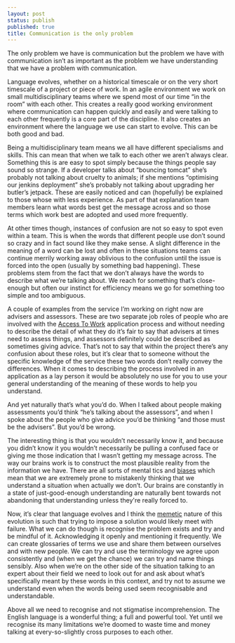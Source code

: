 ```yaml
---
layout: post
status: publish
published: true
title: Communication is the only problem
---
```

<p class="standfirst">The only problem we have is communication but the problem we have with communication isn’t as important as the problem we have understanding that we have a problem with communication.</p>

Language evolves, whether on a historical timescale or on the very short timescale of a project or piece of work. In an agile environment we work on small multidisciplinary teams where we spend most of our time “in the room” with each other. This creates a really good working environment where communication can happen quickly and easily and were talking to each other frequently is a core part of the discipline. It also creates an environment where the language we use can start to evolve. This can be both good and bad.

Being a multidisciplinary team means we all have different specialisms and skills. This can mean that when we talk to each other we aren’t always clear. Something this is are easy to spot simply because the things people say sound so strange. If a developer talks about “bouncing tomcat” she’s probably not talking about cruelty to animals; if she mentions “optimising our jenkins deployment” she’s probably not talking about upgrading her butler’s jetpack. These are easily noticed and can (hopefully) be explained to those whose with less experience. As part of that explanation team members learn what words best get the message across and so those terms which work best are adopted and used more frequently.

At other times though, instances of confusion are not so easy to spot even within a team. This is when the words that different people use don’t sound so crazy and in fact sound like they make sense. A slight difference in the meaning of a word can be lost and often in these situations teams can continue merrily working away oblivious to the confusion until the issue is forced into the open (usually by something bad happening). These problems stem from the fact that we don’t always have the words to describe what we’re talking about. We reach for something that’s close-enough but often our instinct for efficiency means we go for something too simple and too ambiguous.

A couple of examples from the service I’m working on right now are advisers and assessors. These are two separate job roles of people who are involved with the [Access To Work](https://www.gov.uk/access-to-work/overview) application process and without needing to describe the detail of what they do it’s fair to say that advisers at times need to assess things, and assessors definitely could be described as sometimes giving advice. That’s not to say that within the project there’s any confusion about these roles, but it’s clear that to someone without the specific knowledge of the service these two words don’t really convey the differences. When it comes to describing the process involved in an application as a lay person it would be absolutely no use for you to use your general understanding of the meaning of these words to help you understand.

And yet naturally that’s what you’d do. When I talked about people making assessments you’d think “he’s talking about the assessors”, and when I spoke about the people who give advice you’d be thinking “and those must be the advisers”. But you’d be wrong.

The interesting thing is that you wouldn’t necessarily know it, and because you didn’t know it you wouldn’t necessarily be pulling a confused face or giving me those indication that I wasn’t getting my message across. The way our brains work is to construct the most plausible reality from the information we have. There are all sorts of mental tics and [biases](https://en.wikipedia.org/wiki/Confirmation_bias) which mean that we are extremely prone to mistakenly thinking that we understand a situation when actually we don’t. Our brains are constantly in a state of just-good-enough understanding are naturally bent towards not abandoning that understanding unless they're really forced to.

Now, it’s clear that language evolves and I think the [memetic](https://en.wikipedia.org/wiki/Memetics) nature of this evolution is such that trying to impose a solution would likely meet with failure. What we can do though is recognise the problem exists and try and be mindful of it. Acknowledging it openly and mentioning it frequently. We can create glossaries of terms we use and share them between ourselves and with new people. We can try and use the terminology we agree upon consistently and (when we get the chance) we can try and name things sensibly. Also when we’re on the other side of the situation talking to an expert about their field we need to look out for and ask about what’s specifically meant by these words in this context, and try not to assume we understand even when the words being used seem recognisable and understandable.

Above all we need to recognise and not stigmatise incomprehension. The English language is a wonderful thing; a full and powerful tool. Yet until we recognise its many limitations we’re doomed to waste time and money talking at every-so-slightly cross purposes to each other.

